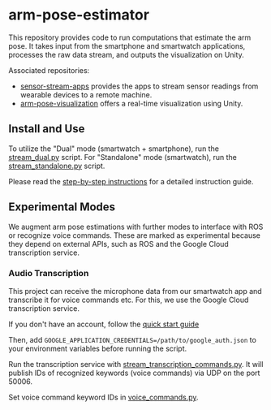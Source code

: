 # arm-pose-estimator

This repository provides code to run computations that estimate the arm pose. It takes input from the smartphone and
smartwatch applications, processes the raw data stream, and outputs the visualization on Unity.

Associated repositories:

* [sensor-stream-apps](https://github.com/wearable-motion-capture/sensor-stream-apps) provides the apps to stream sensor
  readings from wearable devices to a remote machine.
* [arm-pose-visualization](https://github.com/wearable-motion-capture/arm-pose-visualization) offers a real-time
  visualization using Unity.

## Install and Use

To utilize the "Dual" mode (smartwatch + smartphone), run
the [stream_dual.py](https://github.com/wearable-motion-capture/arm-pose-estimation/blob/main/stream_dual.py) script.
For "Standalone" mode (smartwatch), run
the [stream_standalone.py](https://github.com/wearable-motion-capture/arm-pose-estimation/blob/main/stream_standalone.py)
script.

Please read
the [step-by-step instructions](https://docs.google.com/document/d/1ayMBF9kDCB9rlcrqR0sPumJhIVJgOF-SENTdoE4a6DI/edit?usp=sharing)
for a detailed instruction guide.

## Experimental Modes

We augment arm pose estimations with further modes to interface with ROS or recognize voice commands. These are marked as experimental because they depend on external APIs, such as ROS and the Google Cloud transcription service.

### Audio Transcription

This project can receive the microphone data from our smartwatch app and transcribe it for voice commands etc.
For this, we use the Google Cloud transcription service.

If you don't have an account, follow
the [quick start guide](https://cloud.google.com/speech-to-text/docs/before-you-begin?hl=en#setting_up_your_google_cloud_platform_project)

Then, add `GOOGLE_APPLICATION_CREDENTIALS=/path/to/google_auth.json` to your environment variables before running the script.

Run the transcription service with [stream_transcription_commands.py](https://github.com/wearable-motion-capture/arm-pose-estimation/blob/main/experimental_modes/stream_transcription_commands.py). It will publish IDs of recognized keywords (voice commands) via UDP on the port 50006.

Set voice command keyword IDs in [voice_commands.py](https://github.com/wearable-motion-capture/arm-pose-estimation/blob/main/utility/voice_commands.py).